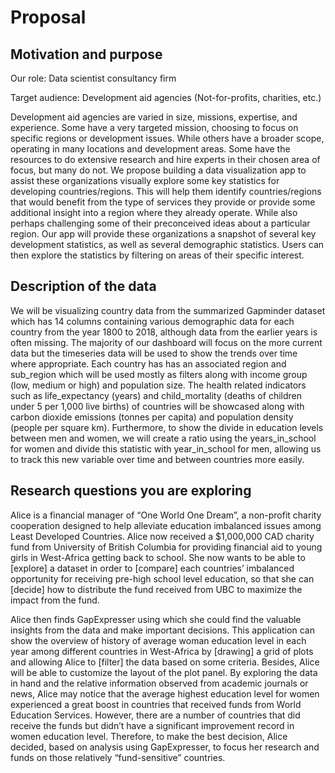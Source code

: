 # Proposal

## Motivation and purpose

Our role: Data scientist consultancy firm

Target audience: Development aid agencies (Not-for-profits, charities, etc.) 

Development aid agencies are varied in size, missions, expertise, and experience. Some have a very targeted mission, choosing to focus on specific regions or development issues.  While others have a broader scope, operating in many locations and development areas.  Some have the resources to do extensive research and hire experts in their chosen area of focus, but many do not.   We propose building a data visualization app to assist these organizations visually explore some key statistics for developing countries/regions.  This will help them identify countries/regions that would benefit from the type of services they provide or provide some additional insight into a region where they already operate.  While also perhaps challenging some of their preconceived ideas about a particular region.   Our app will provide these organizations a snapshot of several key development statistics, as well as several demographic statistics.  Users can then explore the statistics by filtering on areas of their specific interest.  

## Description of the data

We will be visualizing country data from the summarized Gapminder dataset which has 14 columns containing various demographic data for each country from the year 1800 to 2018, although data from the earlier years is often missing. The majority of our dashboard will focus on  the more current data but the timeseries data will be used to show the trends over time where appropriate. Each country has has an associated region and sub_region which will be used mostly as filters along with income group (low, medium or high) and population size. The health related indicators such as life_expectancy (years) and child_mortality (deaths of children under 5 per 1,000 live births) of countries will be showcased along with carbon dioxide emissions (tonnes per capita) and population density (people per square km). Furthermore, to show the divide in education levels between men and women, we will create a ratio using the years_in_school for women and divide this statistic with year_in_school for men, allowing us to track this new variable over time and between countries more easily.  

## Research questions you are exploring

Alice is a financial manager of “One World One Dream”, a non-profit charity cooperation designed to help alleviate education imbalanced issues among Least Developed Countries. Alice now received a $1,000,000 CAD charity fund from University of British Columbia for providing financial aid to young girls in West-Africa getting back to school. She now wants to be able to [explore] a dataset in order to [compare] each countries’ imbalanced opportunity for receiving pre-high school level education, so that she can [decide] how to distribute the fund received from UBC to maximize the impact from the fund. 

Alice then finds GapExpresser using which she could find the valuable insights from the data and make important decisions. This application can show the overview of history of average woman education level in each year among different countries in West-Africa by [drawing] a grid of plots and allowing Alice to [filter] the data based on some criteria. Besides, Alice will be able to customize the layout of the plot panel.
By exploring the data in hand and the relative information observed from academic journals or news, Alice may notice that the average highest education level for women experienced a great boost in countries that received funds from World Education Services. However, there are a number of countries that did receive the funds but didn’t have a significant improvement record in women education level. Therefore, to make the best decision, Alice decided, based on analysis using GapExpresser, to focus her research and funds on those relatively “fund-sensitive” countries. 
